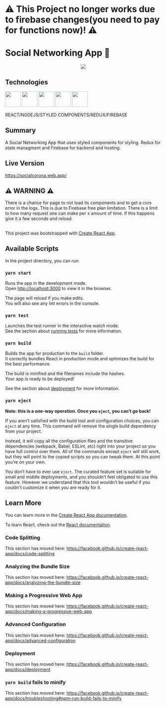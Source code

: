 #  	:warning: This Project no longer works due to firebase changes(you need to pay for functions now)! :warning:

# Social Networking App :iphone:
<p align="center">
  <img src="https://i.ibb.co/XJt2kLW/Isometric-Web-Pages-Mockup.png">
</p>

## Technologies

<img src="https://icon-library.com/images/react-icon/react-icon-29.jpg" width="50" height="50" /> <img src="https://cdn.iconscout.com/icon/free/png-512/node-js-1174925.png" width="50" height="50" /> <img src="https://styled-components.com/atom.png" width="50" height="50" /> <img src="https://cdn.iconscout.com/icon/free/png-512/redux-283024.png" width="50" height="50" /> <img src="https://img.icons8.com/color/452/firebase.png" width="50" height="50" />



REACT/NODEJS/STYLED COMPONENTS/REDUX/FIREBASE

## Summary
A Social Networking App that uses styled components for styling. Redux for state managment and Firebase for backend and hosting.

## Live Version
https://socialcorona.web.app/

## :warning: WARNING :warning:
There is a chance for page to not load its components and to get a cors error in the logs. This is due to Firebase free plan limitation. There is a limit
to how many request one can make per x amount of time. If this happens give it a few seconds and reload. 


##
This project was bootstrapped with [Create React App](https://github.com/facebook/create-react-app).

## Available Scripts

In the project directory, you can run:

### `yarn start`

Runs the app in the development mode.<br />
Open [http://localhost:3000](http://localhost:3000) to view it in the browser.

The page will reload if you make edits.<br />
You will also see any lint errors in the console.

### `yarn test`

Launches the test runner in the interactive watch mode.<br />
See the section about [running tests](https://facebook.github.io/create-react-app/docs/running-tests) for more information.

### `yarn build`

Builds the app for production to the `build` folder.<br />
It correctly bundles React in production mode and optimizes the build for the best performance.

The build is minified and the filenames include the hashes.<br />
Your app is ready to be deployed!

See the section about [deployment](https://facebook.github.io/create-react-app/docs/deployment) for more information.

### `yarn eject`

**Note: this is a one-way operation. Once you `eject`, you can’t go back!**

If you aren’t satisfied with the build tool and configuration choices, you can `eject` at any time. This command will remove the single build dependency from your project.

Instead, it will copy all the configuration files and the transitive dependencies (webpack, Babel, ESLint, etc) right into your project so you have full control over them. All of the commands except `eject` will still work, but they will point to the copied scripts so you can tweak them. At this point you’re on your own.

You don’t have to ever use `eject`. The curated feature set is suitable for small and middle deployments, and you shouldn’t feel obligated to use this feature. However we understand that this tool wouldn’t be useful if you couldn’t customize it when you are ready for it.

## Learn More

You can learn more in the [Create React App documentation](https://facebook.github.io/create-react-app/docs/getting-started).

To learn React, check out the [React documentation](https://reactjs.org/).

### Code Splitting

This section has moved here: https://facebook.github.io/create-react-app/docs/code-splitting

### Analyzing the Bundle Size

This section has moved here: https://facebook.github.io/create-react-app/docs/analyzing-the-bundle-size

### Making a Progressive Web App

This section has moved here: https://facebook.github.io/create-react-app/docs/making-a-progressive-web-app

### Advanced Configuration

This section has moved here: https://facebook.github.io/create-react-app/docs/advanced-configuration

### Deployment

This section has moved here: https://facebook.github.io/create-react-app/docs/deployment

### `yarn build` fails to minify

This section has moved here: https://facebook.github.io/create-react-app/docs/troubleshooting#npm-run-build-fails-to-minify
